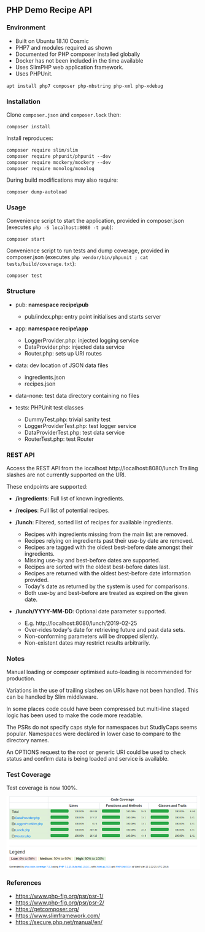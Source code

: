 ## PHP Demo Recipe API

### Environment

- Built on Ubuntu 18.10 Cosmic
- PHP7 and modules required as shown
- Documented for PHP composer installed globally
- Docker has not been included in the time available
- Uses SlimPHP web application framework.
- Uses PHPUnit.

`apt install php7 composer php-mbstring php-xml php-xdebug`

### Installation

Clone `composer.json` and `composer.lock` then:

    composer install

Install reproduces:

    composer require slim/slim
    composer require phpunit/phpunit --dev
    composer require mockery/mockery --dev
    composer require monolog/monolog

During build modifications may also require:

    composer dump-autoload

### Usage

Convenience script to start the application, provided in composer.json
(executes `php -S localhost:8080 -t pub`):

    composer start

Convenience script to run tests and dump coverage, provided in composer.json
(executes `php vendor/bin/phpunit ; cat tests/build/coverage.txt`):

    composer test

### Structure

- pub: **namespace recipe\pub**

  - pub/index.php: entry point initialises and starts server

- app: **namespace recipe\app**

  - LoggerProvider.php: injected logging service
  - DataProvider.php: injected data service
  - Router.php: sets up URI routes

- data: dev location of JSON data files

  - ingredients.json
  - recipes.json

- data-none: test data directory containing no files
- tests: PHPUnit test classes

  - DummyTest.php: trivial sanity test
  - LoggerProviderTest.php: test logger service
  - DataProviderTest.php: test data service
  - RouterTest.php: test Router

### REST API

Access the REST API from the localhost http://localhost:8080/lunch
Trailing slashes are not currently supported on the URI.

These endpoints are supported:

- **/ingredients**: Full list of known ingredients.
- **/recipes**: Full list of potential recipes.
- **/lunch**: Filtered, sorted list of recipes for available ingredients.

  - Recipes with ingredients missing from the main list are removed.
  - Recipes relying on ingredients past their use-by date are removed.
  - Recipes are tagged with the oldest best-before date amongst their ingredients.
  - Missing use-by and best-before dates are supported.
  - Recipes are sorted with the oldest best-before dates last.
  - Recipes are returned with the oldest best-before date information provided.
  - Today's date as returned by the system is used for comparisons.
  - Both use-by and best-before are treated as expired on the given date.

- **/lunch/YYYY-MM-DD**: Optional date parameter supported.

  - E.g. http://localhost:8080/lunch/2019-02-25
  - Over-rides today's date for retrieving future and past data sets.
  - Non-conforming parameters will be dropped silently.
  - Non-existent dates may restrict results arbitrarily.

### Notes

Manual loading or composer optimised auto-loading is recommended for production.

Variations in the use of trailing slashes on URIs have not been handled.
This can be handled by Slim middleware.

In some places code could have been compressed
but multi-line staged logic has been used to make the code more readable.

The PSRs do not specify caps style for namespaces but StudlyCaps seems popular.
Namespaces were declared in lower case to compare to the directory names.

An OPTIONS request to the root or generic URI could be used to check status
and confirm data is being loaded and service is available.

### Test Coverage

Test coverage is now 100%.

![Code coverage](code_coverage.png) 

### References

- https://www.php-fig.org/psr/psr-1/
- https://www.php-fig.org/psr/psr-2/
- https://getcomposer.org/
- https://www.slimframework.com/
- https://secure.php.net/manual/en/


